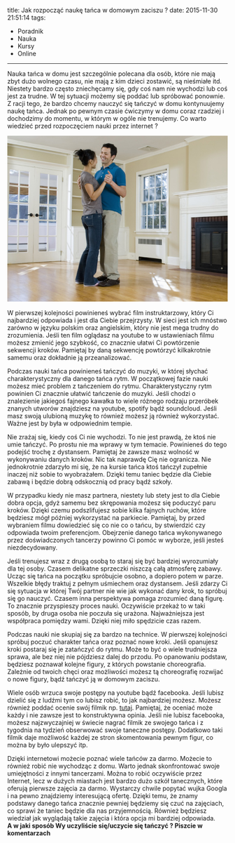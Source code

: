 title: Jak rozpocząć naukę tańca w domowym zaciszu ?
date: 2015-11-30 21:51:14
tags:
- Poradnik
- Nauka
- Kursy
- Online
---
Nauka tańca w domu jest szczególnie polecana dla osób, które nie mają zbyt dużo wolnego czasu, nie mają z kim dzieci zostawić, są nieśmiałe itd. Niestety bardzo często zniechęcamy się, gdy coś nam nie wychodzi lub coś jest za trudne. W tej sytuacji możemy się poddać lub spróbować ponownie. Z racji tego, że bardzo chcemy nauczyć się tańczyć w domu kontynuujemy naukę tańca. Jednak po pewnym czasie ćwiczymy w domu coraz rzadziej i dochodzimy do momentu, w którym w ogóle nie trenujemy. Co warto wiedzieć przed rozpoczęciem nauki przez internet ?

![mem](/blog/images/danceOnline.jpg)

<!-- more -->

W pierwszej kolejności powinieneś wybrać film instruktarzowy, który Ci najbardziej odpowiada i jest dla Ciebie przejrzysty. W sieci jest ich mnóstwo zarówno w języku polskim oraz angielskim, który nie jest mega trudny do zrozumienia. Jeśli ten film oglądasz na youtube to w ustawieniach filmu możesz zmienić jego szybkość, co znacznie ułatwi Ci powtórzenie sekwencji kroków. Pamiętaj by daną sekwencję powtórzyć kilkakrotnie samemu oraz dokładnie ją przeanalizować.

Podczas nauki tańca powinieneś tańczyć do muzyki, w której słychać charakterystyczny dla danego tańca rytm. W początkowej fazie nauki możesz mieć problem z tańczeniem do rytmu. Charakterystyczny rytm powinien Ci znacznie ułatwić tańczenie do muzyki. Jeśli chodzi o znalezienie jakiegoś fajnego kawałka to wiele różnego rodzaju przeróbek znanych utworów znajdziesz na youtube, spotify bądź soundcloud. Jeśli masz swoją ulubioną muzykę to również możesz ją również wykorzystać. Ważne jest by była w odpowiednim tempie.

Nie zrażaj się, kiedy coś Ci nie wychodzi. To nie jest prawdą, że ktoś nie umie tańczyć. Po prostu nie ma wprawy w tym temacie. Powinieneś do tego podejść trochę z dystansem. Pamiętaj że zawsze masz wolność w wykonywaniu danych kroków. Nic tak naprawdę Cię nie ogranicza. Nie jednokrotnie zdarzyło mi się, że na kursie tańca ktoś tańczył zupełnie inaczej niż sobie to wyobrażałem. Dzięki temu taniec będzie dla Ciebie zabawą i będzie dobrą odskocznią od pracy bądź szkoły. 

W przypadku kiedy nie masz partnera, niestety lub stety jest to dla Ciebie dobra opcja, gdyż samemu bez skrępowania możesz się poduczyć paru kroków. Dzięki czemu podszlifujesz sobie kilka fajnych ruchów, które będziesz mógł później wykorzystać na parkiecie. Pamiętaj, by przed wybraniem filmu dowiedzieć się co nie co o tańcu, by stwierdzić czy odpowiada twoim preferencjom.  Obejrzenie danego tańca wykonywanego przez doświadczonych tancerzy powinno Ci pomóc w wyborze, jeśli jesteś niezdecydowany.

Jeśli trenujesz wraz z drugą osobą to staraj się być bardziej wyrozumiały dla tej osoby. Czasem delikatne sprzeczki niszczą całą atmosferę zabawy. Ucząc się tańca na początku spróbujcie osobno, a dopiero potem w parze. Wszelkie błędy traktuj z pełnym uśmiechem oraz dystansem. Jeśli zdarzy Ci się sytuacja w której Twój partner nie wie jak wykonać dany krok, to spróbuj się go nauczyć. Czasem inna perspektywa pomaga zrozumieć daną figurę. To znacznie przyspieszy proces nauki. Oczywiście przekaż to w taki sposób, by druga osoba nie poczuła się urażona. Najważniejsza jest współpraca pomiędzy wami. Dzięki niej miło spędzicie czas razem. 

Podczas nauki nie skupiaj się za bardzo na technice. W pierwszej kolejności spróbuj poczuć charakter tańca oraz poznać nowe kroki. Jeśli opanujesz kroki postaraj się je zatańczyć do rytmu. Może to być o wiele trudniejsza sprawa, ale bez niej nie pójdziesz dalej do przodu. Po opanowaniu podstaw, będziesz poznawał kolejne figury, z których powstanie choreografia. Zależnie od twoich chęci oraz możliwości możesz tą choreografię rozwijać o nowe figury, bądź tańczyć ją w domowym zaciszu. 

Wiele osób wrzuca swoje postępy na youtube bądź facebooka. Jeśli lubisz dzielić się z ludźmi tym co lubisz robić, to jak najbardziej możesz. Możesz również poddać ocenie swój filmik np. [tutaj]( https://www.reddit.com/r/dance). Pamiętaj, że oceniać może każdy i nie zawsze jest to konstruktywna opinia. Jeśli nie lubisz facebooka, możesz najzwyczajniej w świecie nagrać filmik ze swojego tańca i z tygodnia na tydzień obserwować swoje taneczne postępy. Dodatkowo taki filmik daje możliwość każdej ze stron skomentowania pewnym figur, co można by było ulepszyć itp. 


Dzięki internetowi możecie poznać wiele tańców za darmo. Możecie to również robić nie wychodząc z domu. Warto jednak skonfrontować swoje umiejętności z innymi tancerzami. Można to robić oczywiście przez Internet, lecz w dużych miastach jest bardzo dużo szkół tanecznych, które oferują  pierwsze zajęcia za darmo. Wystarczy chwile popytać wujka Googla i na pewno znajdziemy interesującą ofertę.  Dzięki temu, że znamy podstawy danego tańca znacznie pewniej będziemy się czuć na zajęciach, co sprawi że taniec będzie dla nas przyjemnością. Również będziesz wiedział jak wyglądają takie zajęcia i która opcja mi bardziej odpowiada.
</br> 
**A w jaki sposób Wy uczyliście się/uczycie się tańczyć ? Piszcie w komentarzach**
